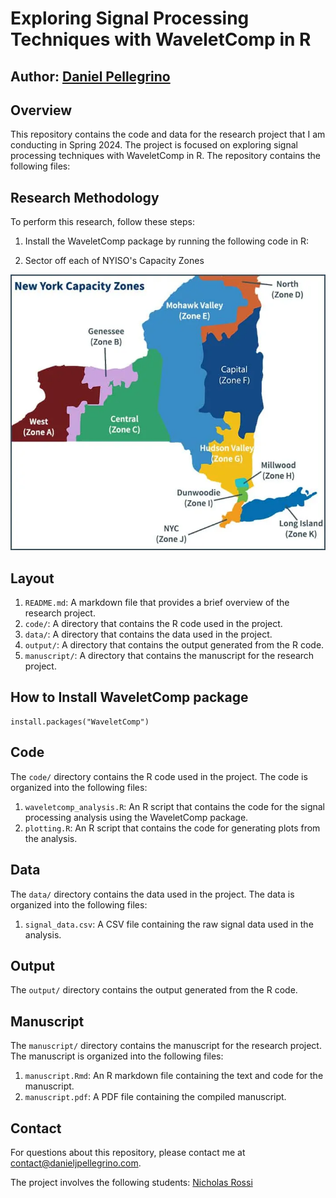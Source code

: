 # Exploring Signal Processing Techniques with WaveletComp in R

## Author: [Daniel Pellegrino](https://danieljpellegrino.com/)

## Overview

This repository contains the code and data for the research project that I am conducting in Spring 2024.
The project is focused on exploring signal processing techniques with WaveletComp in R. The repository contains the following files:

## Research Methodology

To perform this research, follow these steps:

1. Install the WaveletComp package by running the following code in R:

2. Sector off each of NYISO's Capacity Zones

<p align="center">
  <img src="NY-Capacity-Zones.png" alt="New York Capcity Zones">
</p>

## Layout

1. `README.md`: A markdown file that provides a brief overview of the research project.
2. `code/`: A directory that contains the R code used in the project.
3. `data/`: A directory that contains the data used in the project.
4. `output/`: A directory that contains the output generated from the R code.
5. `manuscript/`: A directory that contains the manuscript for the research project.

## How to Install WaveletComp package

```{r}
install.packages("WaveletComp")
```

## Code

The `code/` directory contains the R code used in the project. The code is organized into the following files:

1. `waveletcomp_analysis.R`: An R script that contains the code for the signal processing analysis using the WaveletComp package.
2. `plotting.R`: An R script that contains the code for generating plots from the analysis.

## Data

The `data/` directory contains the data used in the project. The data is organized into the following files:

1. `signal_data.csv`: A CSV file containing the raw signal data used in the analysis.

## Output

The `output/` directory contains the output generated from the R code.

## Manuscript

The `manuscript/` directory contains the manuscript for the research project. The manuscript is organized into the following files:

1. `manuscript.Rmd`: An R markdown file containing the text and code for the manuscript.
2. `manuscript.pdf`: A PDF file containing the compiled manuscript.

## Contact

For questions about this repository, please contact me at [contact@danieljpellegrino.com](contact@danieljpellegrino.com).

The project involves the following students: [Nicholas Rossi](https://github.com/NickRossi89)
